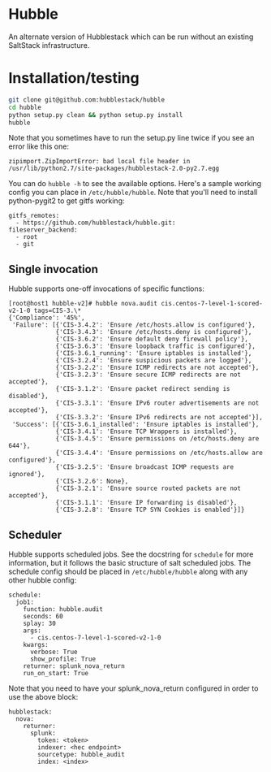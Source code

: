 # Hubble

An alternate version of Hubblestack which can be run without an existing
SaltStack infrastructure.

# Installation/testing

```bash
git clone git@github.com:hubblestack/hubble
cd hubble
python setup.py clean && python setup.py install
hubble
```

Note that you sometimes have to run the setup.py line twice if you see an error
like this one:

```
zipimport.ZipImportError: bad local file header in /usr/lib/python2.7/site-packages/hubblestack-2.0-py2.7.egg
```

You can do `hubble -h` to see the available options. Here's a sample working
config you can place in `/etc/hubble/hubble`. Note that you'll need to install
python-pygit2 to get gitfs working:

```
gitfs_remotes:
  - https://github.com/hubblestack/hubble.git:
fileserver_backend:
  - root
  - git
```

## Single invocation

Hubble supports one-off invocations of specific functions:

```
[root@host1 hubble-v2]# hubble nova.audit cis.centos-7-level-1-scored-v2-1-0 tags=CIS-3.\*
{'Compliance': '45%',
 'Failure': [{'CIS-3.4.2': 'Ensure /etc/hosts.allow is configured'},
             {'CIS-3.4.3': 'Ensure /etc/hosts.deny is configured'},
             {'CIS-3.6.2': 'Ensure default deny firewall policy'},
             {'CIS-3.6.3': 'Ensure loopback traffic is configured'},
             {'CIS-3.6.1_running': 'Ensure iptables is installed'},
             {'CIS-3.2.4': 'Ensure suspicious packets are logged'},
             {'CIS-3.2.2': 'Ensure ICMP redirects are not accepted'},
             {'CIS-3.2.3': 'Ensure secure ICMP redirects are not accepted'},
             {'CIS-3.1.2': 'Ensure packet redirect sending is disabled'},
             {'CIS-3.3.1': 'Ensure IPv6 router advertisements are not accepted'},
             {'CIS-3.3.2': 'Ensure IPv6 redirects are not accepted'}],
 'Success': [{'CIS-3.6.1_installed': 'Ensure iptables is installed'},
             {'CIS-3.4.1': 'Ensure TCP Wrappers is installed'},
             {'CIS-3.4.5': 'Ensure permissions on /etc/hosts.deny are 644'},
             {'CIS-3.4.4': 'Ensure permissions on /etc/hosts.allow are configured'},
             {'CIS-3.2.5': 'Ensure broadcast ICMP requests are ignored'},
             {'CIS-3.2.6': None},
             {'CIS-3.2.1': 'Ensure source routed packets are not accepted'},
             {'CIS-3.1.1': 'Ensure IP forwarding is disabled'},
             {'CIS-3.2.8': 'Ensure TCP SYN Cookies is enabled'}]}
```

## Scheduler

Hubble supports scheduled jobs. See the docstring for `schedule` for
more information, but it follows the basic structure of salt scheduled jobs.
The schedule config should be placed in `/etc/hubble/hubble` along with any
other hubble config:

```
schedule:
  job1:
    function: hubble.audit
    seconds: 60
    splay: 30
    args:
      - cis.centos-7-level-1-scored-v2-1-0
    kwargs:
      verbose: True
      show_profile: True
    returner: splunk_nova_return
    run_on_start: True
```

Note that you need to have your splunk_nova_return configured in order to use
the above block:

```
hubblestack:
  nova:
    returner:
      splunk:
        token: <token>
        indexer: <hec endpoint>
        sourcetype: hubble_audit
        index: <index>
```

